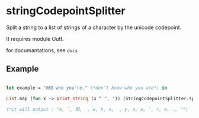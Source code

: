 # stringCodepointSplitter

Split a string to a list of strings of a character by the unicode codepoint.

It requires module Uutf.

for documantations, see `docs`

## Example

```OCaml

let example = "m̄知 who you're." (*don't know who you are*) in

List.map (fun x -> print_string (x ^ ", ")) (StringCodepointSplitter.split_string_by_unicode_codepoint example);;
  
(*it will output : "m, ̄, 知,  , w, h, o,  , y, o, u, ', r, e, ., "*)
```
